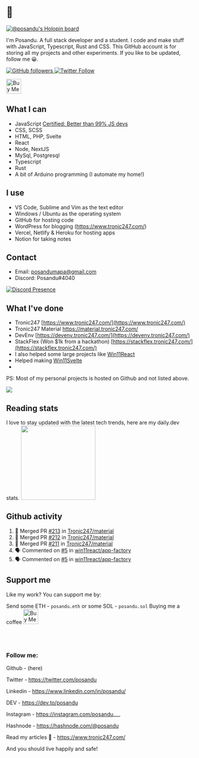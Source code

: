 # 👋 

[![@posandu's Holopin board](https://holopin.me/posandu)](https://holopin.io/@posandu)

I'm Posandu. A full stack developer and a student. I code and make stuff with JavaScript, Typescript, Rust and CSS. This GitHub account is for storing all my projects and other experiments. If you like to be updated, follow me 😀.

<a href="https://github.com/Posandu">
	<img alt="GitHub followers" src="https://img.shields.io/github/followers/posandu?style=social">
</a>

<a href="https://twitter.com/Posandu">
	<img alt="Twitter Follow" src="https://img.shields.io/twitter/follow/posandu?style=social">
</a>

<a href="https://www.buymeacoffee.com/posandu" target="_blank"><img src="https://cdn.buymeacoffee.com/buttons/v2/default-red.png" alt="Buy Me A Coffee" style="height: 40px !important;" ></a>

## What I can

- JavaScript [Certified: Better than 99% JS devs](https://www.codingame.com/certification/UuE-yYkOPsUD3F6aCWZ5ZA)
- CSS, SCSS
- HTML, PHP, Svelte
- React
- Node, NextJS
- MySql, Postgresql
- Typescript
- Rust
- A bit of Arduino programming (I automate my home!)

## I use

- VS Code, Sublime and Vim as the text editor
- Windows / Ubuntu as the operating system
- GitHub for hosting code
- WordPress for blogging (https://www.tronic247.com/)
- Vercel, Netlify & Heroku for hosting apps
- Notion for taking notes

## Contact

- Email: posandumapa@gmail.com
- Discord: Posandu#4040

[![Discord Presence](https://lanyard.cnrad.dev/api/961161387101536296)](https://discord.com/users/961161387101536296)

## What I've done

- Tronic247 [https://www.tronic247.com/](https://www.tronic247.com/)
- Tronic247 Material https://material.tronic247.com/
- DevEnv [https://devenv.tronic247.com/](https://devenv.tronic247.com/)
- StackFlex (Won $1k from a hackathon) [https://stackflex.tronic247.com/](https://stackflex.tronic247.com/)
- I also helped some large projects like [Win11React](https://win11.blueedge.me/)
- Helped making [Win11Svelte](https://github.com/yashash-pugalia/win11-svelte)
- 
PS: Most of my personal projects is hosted on Github and not listed above.

<img src="https://spotify-github-profile.vercel.app/api/view.svg?uid=31gr2rav6xfv3jbfsemb5orfw57m&cover_image=true&theme=novatorem&bar_color=53b14f&bar_color_cover=true"/>

## Reading stats

I love to stay updated with the latest tech trends, here are my daily.dev stats.
<img src="https://api.daily.dev/devcards/bc577391486143969f5b3b599b499632.png?r=sp8" width=200/>

## Github activity
<!--START_SECTION:activity-->
1. 🎉 Merged PR [#213](https://github.com/Tronic247/material/pull/213) in [Tronic247/material](https://github.com/Tronic247/material)
2. 🎉 Merged PR [#212](https://github.com/Tronic247/material/pull/212) in [Tronic247/material](https://github.com/Tronic247/material)
3. 🎉 Merged PR [#211](https://github.com/Tronic247/material/pull/211) in [Tronic247/material](https://github.com/Tronic247/material)
4. 🗣 Commented on [#5](https://github.com/win11react/app-factory/issues/5) in [win11react/app-factory](https://github.com/win11react/app-factory)
5. 🗣 Commented on [#5](https://github.com/win11react/app-factory/issues/5) in [win11react/app-factory](https://github.com/win11react/app-factory)
<!--END_SECTION:activity-->

## Support me
Like my work? You can support me by:

Send some ETH - `posandu.eth`
or some SOL - `posandu.sol`
Buying me a coffee
<a href="https://www.buymeacoffee.com/posandu" target="_blank"><img src="https://cdn.buymeacoffee.com/buttons/v2/default-red.png" alt="Buy Me A Coffee" style="height: 40px !important;" ></a>

<br><br>

### Follow me:

Github - (here)

Twitter - https://twitter.com/posandu

Linkedin - https://www.linkedin.com/in/posandu/

DEV - https://dev.to/posandu

Instagram - https://instagram.com/posandu___

Hashnode - https://hashnode.com/@posandu

Read my articles 🥰 - https://www.tronic247.com/

And you should live happily and safe! 

